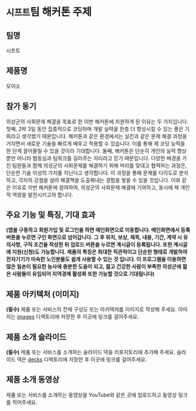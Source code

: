 # `시프트`팀 해커톤 주제

## 팀명

시프트

## 제품명

모이소

## 참가 동기
의성군의 사회문제 해결을 목표로 한 이번 해커톤에 지원하게 된 이유는 두 가지입니다. 첫째, 2박 3일 동안 집중적으로 코딩하며 개발 실력을 한층 더 향상시킬 수 있는 좋은 기회라고 생각했기 때문입니다. 해커톤과 같은 환경에서는 실전과 같은 문제 해결 과정을 거치면서 새로운 기술을 빠르게 배우고 적용할 수 있습니다. 이를 통해 제 코딩 능력을 한 단계 끌어올릴 수 있을 것이라 기대합니다. 둘째, 해커톤은 단순히 개인의 실력 향상뿐만 아니라 협동심과 팀워크를 길러주는 자리라고 믿기 때문입니다. 다양한 배경을 가진 팀원들과 함께 의성군의 사회문제를 해결하기 위해 머리를 맞대고 협력하는 과정은, 단순한 기술 이상의 가치를 지닌다고 생각합니다. 이 과정을 통해 문제를 다각도로 분석하고, 각자의 강점을 살려 해결책을 도출해내는 경험을 쌓을 수 있을 것입니다. 이와 같은 이유로 이번 해커톤에 참여하여, 의성군의 사회문제 해결에 기여하고, 동시에 제 개인적 역량을 발전시키고자 합니다. 


## 주요 기능 및 특징, 기대 효과

**(앱을 구동하고 회원가입 및 로그인을 하면 메인화면으로 이동합니다. 메인화면에서 등록 버튼을 누르면 구인 화면으로 넘어갑니다. 그 후 위치, 보상, 제목, 내용, 기간, 계약 시 유의사항, 구직 조건을 작성한 뒤 업로드 버튼을 누르면 계시글이 등록됩니다. 또한 계시글에 지원(신청)도 가능합니다. 제품의 특징은 최대한 직관적이고 단순한 형태로 개발하여 전자기기가 미숙한 노인분들도 쉽게 사용할 수 있는 것 입니다. 이 프로그램을 이용하면 많은 일손이 필요한 농사에 충분한 도움이 되고, 젊고 건강한 사람이 부족한 의성군에 젊은 사람들이 유입되어 지역경제 활성화 또한 가능할 것으로 기대됩니다)**

## 제품 아키텍처 (이미지)

**(필수)** 제품 또는 서비스의 전체 구성도 또는 아키텍처를 이미지로 작성해 주세요. 이미지는 [images](./images) 디렉토리에 저장한 후 이곳에 링크를 걸어주세요.

## 제품 소개 슬라이드

**(필수)** 제품 또는 서비스를 소개하는 슬라이드 덱을 리포지토리에 추가해 주세요. 슬라이드 덱은 [decks](./decks) 디렉토리에 저장한 후 이곳에 링크를 걸어주세요.

## 제품 소개 동영상

제품 또는 서비스를 소개하는 동영상을 YouTube와 같은 곳에 업로드하고 동영상 링크를 적어주세요.
